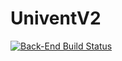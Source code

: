 # UniventV2

[![Back-End Build Status](https://github.com/LukeX19/UniventV2/actions/workflows/dotnet.yml/badge.svg)](https://github.com/LukeX19/UniventV2/actions/workflows/dotnet.yml)
